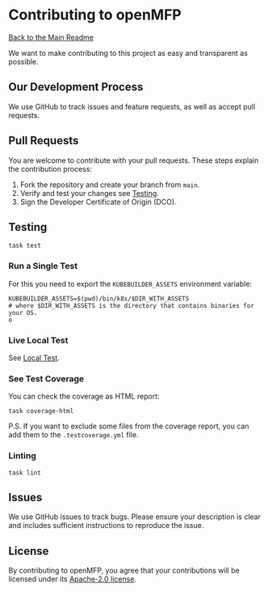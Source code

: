 # Contributing to openMFP

[Back to the Main Readme](../README.md)

We want to make contributing to this project as easy and transparent as possible.

## Our Development Process
We use GitHub to track issues and feature requests, as well as accept pull requests.

## Pull Requests
You are welcome to contribute with your pull requests. These steps explain the contribution process:

1. Fork the repository and create your branch from `main`.
1. Verify and test your changes see [Testing](#testing).
1. Sign the Developer Certificate of Origin (DCO).

## Testing

```shell
task test
```

### Run a Single Test
For this you need to export the `KUBEBUILDER_ASSETS` environment variable:
```shell
KUBEBUILDER_ASSETS=$(pwd)/bin/k8s/$DIR_WITH_ASSETS
# where $DIR_WITH_ASSETS is the directory that contains binaries for your OS.
o
```

### Live Local Test

See [Local Test](local_test.md).

### See Test Coverage

You can check the coverage as HTML report:
```shell
task coverage-html
```
P.S. If you want to exclude some files from the coverage report, you can add them to the `.testcoverage.yml` file.

### Linting

```shell
task lint
```

## Issues
We use GitHub issues to track bugs. Please ensure your description is
clear and includes sufficient instructions to reproduce the issue.

## License
By contributing to openMFP, you agree that your contributions will be licensed
under its [Apache-2.0 license](../LICENSE).


